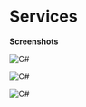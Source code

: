 # Services

**Screenshots**

![C#](https://i.imgur.com/fjZ2nYE.png)


![C#](https://i.imgur.com/0oSpkMH.png)



![C#](https://i.imgur.com/IcmMiXw.png)
